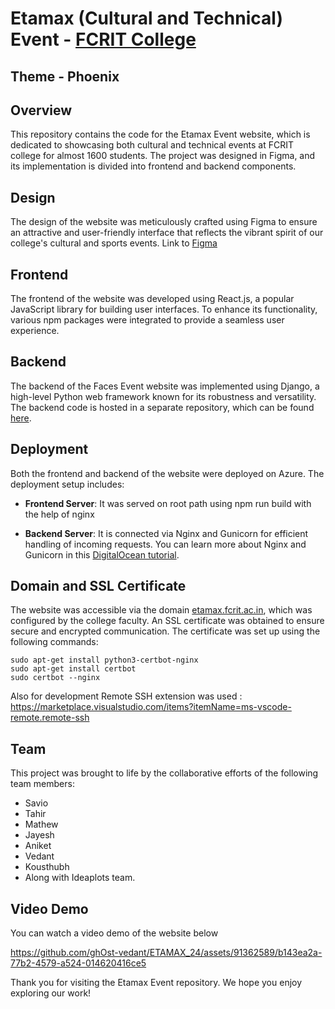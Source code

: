 # Etamax (Cultural and Technical) Event - [FCRIT College](https://fcrit.ac.in/)
## Theme - Phoenix
## Overview
This repository contains the code for the Etamax Event website, which is dedicated to showcasing both cultural and technical events at FCRIT college for almost 1600 students. The project was designed in Figma, and its implementation is divided into frontend and backend components.

## Design
The design of the website was meticulously crafted using Figma to ensure an attractive and user-friendly interface that reflects the vibrant spirit of our college's cultural and sports events. Link to [Figma](https://www.figma.com/file/5MdKRb0CWvn4rl3jQPPPEd/ETAMAX-24-(Copy)?type=design&node-id=125%3A77&mode=design&t=RoOBiNdkCFBiKQqF-1)

## Frontend
The frontend of the website was developed using React.js, a popular JavaScript library for building user interfaces. To enhance its functionality, various npm packages were integrated to provide a seamless user experience.

## Backend
The backend of the Faces Event website was implemented using Django, a high-level Python web framework known for its robustness and versatility. The backend code is hosted in a separate repository, which can be found [here](https://github.com/Supermathew/ETAMAX2024BACK).


## Deployment
Both the frontend and backend of the website were deployed on Azure. The deployment setup includes:

- **Frontend Server**: It was served on root path using npm run build with the help of nginx

- **Backend Server**: It is connected via Nginx and Gunicorn for efficient handling of incoming requests. You can learn more about Nginx and Gunicorn in this [DigitalOcean tutorial](https://www.digitalocean.com/community/tutorials/how-to-set-up-django-with-postgres-nginx-and-gunicorn-on-ubuntu-22-04).

## Domain and SSL Certificate
The website was accessible via the domain [etamax.fcrit.ac.in](https://etamax.fcrit.ac.in), which was configured by the college faculty. An SSL certificate was obtained to ensure secure and encrypted communication. The certificate was set up using the following commands:

```shell
sudo apt-get install python3-certbot-nginx
sudo apt-get install certbot
sudo certbot --nginx
```
Also for development Remote SSH extension was used : https://marketplace.visualstudio.com/items?itemName=ms-vscode-remote.remote-ssh

## Team
This project was brought to life by the collaborative efforts of the following team members:
- Savio
- Tahir
- Mathew
- Jayesh
- Aniket
- Vedant
- Kousthubh
- Along with Ideaplots team.

## Video Demo
You can watch a video demo of the website below



https://github.com/ghOst-vedant/ETAMAX_24/assets/91362589/b143ea2a-77b2-4579-a524-014620416ce5




Thank you for visiting the Etamax Event repository. We hope you enjoy exploring our work!
